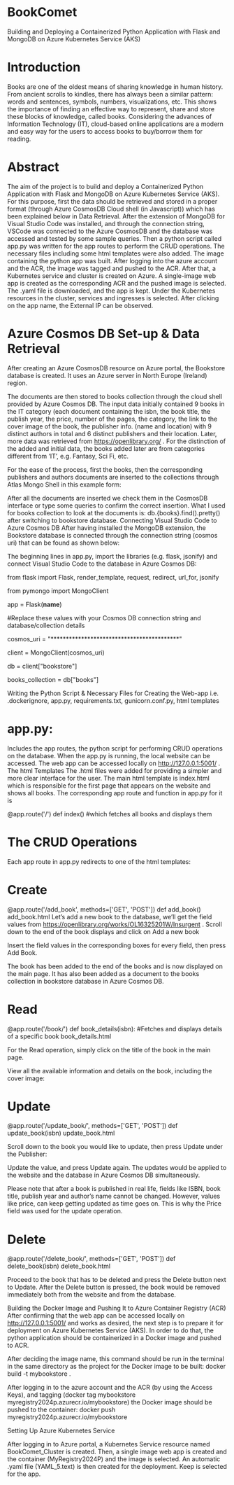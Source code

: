 # BookComet
Building and Deploying a Containerized Python Application with Flask and MongoDB on Azure Kubernetes Service (AKS)

# Introduction
Books are one of the oldest means of sharing knowledge in human history. From ancient scrolls to kindles, there has always been a similar pattern: words and sentences, symbols, numbers, visualizations, etc. This shows the importance of finding an effective way to represent, share and store these blocks of knowledge, called books.
Considering the advances of Information Technology (IT), cloud-based online applications are a modern and easy way for the users to access books to buy/borrow them for reading.


# Abstract
The aim of the project is to build and deploy a Containerized Python Application with Flask and MongoDB on Azure Kubernetes Service (AKS). 
For this purpose, first the data should be retrieved and stored in a proper format (through Azure CosmosDB Cloud shell (in Javascript)) which has been explained below in Data Retrieval. 
After the extension of MongoDB for Visual Studio Code was installed, and through the connection string, VSCode was connected to the Azure CosmosDB and the database was accessed and tested by some sample queries. 
Then a python script called app.py was written for the app routes to perform the CRUD operations. The necessary files including some html templates were also added.
The image containing the python app was built. After logging into the azure account and the ACR, the image was tagged and pushed to the ACR.
After that, a Kubernetes service and cluster is created on Azure. A single-image web app is created as the corresponding ACR and the pushed image is selected. The .yaml file is downloaded, and the app is kept.
Under the Kubernetes resources in the cluster, services and ingresses is selected. After clicking on the app name, the External IP can be observed.

# Azure Cosmos DB Set-up & Data Retrieval

After creating an Azure CosmosDB resource on Azure portal,  the Bookstore database is created. It uses an Azure server in North Europe (Ireland) region.
 
The documents are then stored to books collection through the cloud shell provided by Azure Cosmos DB.
The input data initially contained 9 books in the IT category (each document containing the isbn, the book title, the publish year, the price, number of the pages, the category, the link to the cover image of the book, the publisher info. (name and location) with 9 distinct authors in total and 6 distinct publishers and their location. Later, more data was retrieved from https://openlibrary.org/ . For the distinction of the added and initial data, the books added later are from categories different from ‘IT’, e.g. Fantasy, Sci Fi, etc.

For the ease of the process, first the books, then the corresponding publishers and authors documents are inserted to the collections through Atlas Mongo Shell in this example form:

After all the documents are inserted we check them in the CosmosDB interface or type some queries to confirm the correct insertion. What I used for books collection to look at the documents is: db.{books}.find().pretty() after switching to bookstore database.
Connecting Visual Studio Code to Azure Cosmos DB
After having installed the MongoDB extension, the Bookstore database is connected through the connection string (cosmos uri) that can be found as shown below:

The beginning lines in app.py, import the libraries (e.g. flask, jsonify) and connect Visual Studio Code to the database in Azure Cosmos DB:

from flask import Flask, render_template, request, redirect, url_for, jsonify

from pymongo import MongoClient

app = Flask(__name__)

#Replace these values with your Cosmos DB connection string and database/collection details

cosmos_uri = "******************************************"

client = MongoClient(cosmos_uri)

db = client["bookstore"]

books_collection = db["books"]


Writing the Python Script & Necessary Files for Creating the Web-app
i.e. .dockerignore, app.py, requirements.txt, gunicorn.conf.py, html templates

# app.py: 
Includes the app routes, the python script for performing CRUD operations on the database. When the app.py is running, the local website can be accessed. The web app can be accessed locally on http://127.0.0.1:5001/ .
The html Templates 
The .html files were added for providing a simpler and more clear interface for the user.
 The main html template is index.html which is responsible for the first page that appears on the website and shows all books. The corresponding app route and function in app.py for it is 
 
@app.route('/')
def index() #which fetches all books and displays them


# The CRUD Operations
Each app route in app.py redirects to one of the html templates:
# Create

@app.route('/add_book', methods=['GET', 'POST'])
def add_book()
add_book.html
Let’s add a new book to the database, we’ll get the field values from https://openlibrary.org/works/OL16325201W/Insurgent .
Scroll down to the end of the book displays and click on Add a new book

Insert the field values in the corresponding boxes for every field, then press Add Book. 

The book has been added to the end of the books and is now displayed on the main page. 
It has also been added as a document to the books collection in bookstore database in Azure Cosmos DB.

# Read
@app.route('/book/<isbn>')
def book_details(isbn): 
#Fetches and displays details of a specific book
book_details.html

For the Read operation, simply click on the title of the book in the main page.

View all the available information and details on the book, including the cover image:

# Update
@app.route('/update_book/<isbn>', methods=['GET', 'POST'])
def update_book(isbn)
update_book.html

Scroll down to the book you would like to update, then press Update under the Publisher:

Update the value, and press Update again. The updates would be applied to the website and the database in Azure Cosmos DB simultaneously.

Please note that after a book is published in real life, fields like ISBN, book title, publish year and author’s name cannot be changed. However, values like price, can keep getting updated as time goes on. This is why the Price field was used for the update operation.

# Delete
@app.route('/delete_book/<isbn>', methods=['GET', 'POST'])
def delete_book(isbn)
delete_book.html

Proceed to the book that has to be deleted and press the Delete button next to Update. After the Delete button is pressed, the book would be removed immediately both from the website and from the database.


Building the Docker Image and Pushing It to Azure Container Registry (ACR)
After confirming that the web app can be accessed locally on http://127.0.0.1:5001/ and works as desired, the next step is to prepare it for deployment on Azure Kubernetes Service (AKS).
In order to do that, the python application should be containerized in a Docker image and pushed to ACR.

After deciding the image name, this command should be run in the terminal in the same directory as the project for the Docker image to be built: 
docker build -t mybookstore .

After logging in to the azure account and the ACR (by using the Access Keys), and tagging (docker tag mybookstore myregistry2024p.azurecr.io/mybookstore) the Docker image should be pushed to the container: docker push myregistry2024p.azurecr.io/mybookstore

Setting Up Azure Kubernetes Service

After logging in to Azure portal, a Kubernetes Service resource named BookComet_Cluster is created. Then, a single image web app is created and the container (MyRegistry2024P) and the image is selected. An automatic .yaml file (YAML_5.text) is then created for the deployment. Keep is selected for the app.

